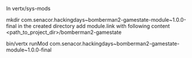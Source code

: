 In vertx/sys-mods

mkdir com.senacor.hackingdays~bomberman2-gamestate-module~1.0.0-final
in the created directory add module.link with following content
<path_to_project_dir>/bomberman2-gamestate

bin/vertx runMod com.senacor.hackingdays~bomberman2-gamestate-module~1.0.0-final